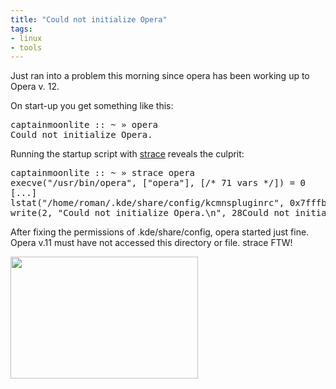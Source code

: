 ```yaml
---
title: "Could not initialize Opera"
tags: 
- linux
- tools
---
```


Just ran into a problem this morning since opera has been working up to Opera v. 12.

On start-up you get something like this:
<pre>captainmoonlite :: ~ » opera
Could not initialize Opera.</pre>
Running the startup script with <a href="https://en.wikipedia.org/wiki/Strace" title="strace wikipedia page">strace</a> reveals the culprit:
<pre>captainmoonlite :: ~ » strace opera
execve("/usr/bin/opera", ["opera"], [/* 71 vars */]) = 0
[...]
lstat("/home/roman/.kde/share/config/kcmnspluginrc", 0x7fffbd443080) = -1 EACCES (Permission denied)
write(2, "Could not initialize Opera.\n", 28Could not initialize Opera.</pre>
After fixing the permissions of .kde/share/config, opera started just fine. Opera v.11 must have not accessed this directory or file. strace FTW!

<a href="http://romanofskiat.wordpress.com/wp-content/uploads/2012/06/screenshot-from-2012-06-18-080830.jpg"><img class="aligncenter size-medium wp-image-463" title="Opera 12 working" src="http://romanofskiat.wordpress.com/wp-content/uploads/2012/06/screenshot-from-2012-06-18-080830.jpg?w=300" alt="" width="300" height="195" /></a>